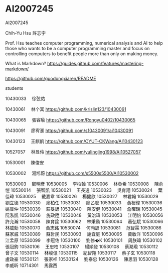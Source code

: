 # AI2007245
AI2007245

Chih-Yu Hsu
許志宇

Prof. Hsu teaches computer programming, numerical analysis and AI to help those who wants to be a computer programming master and focus on controlling computers to benefit people more than only on making money.


What is Markdown? 
https://guides.github.com/features/mastering-markdown/

https://github.com/guodongxiaren/README

students  

10430033　	徐弦佑 

10430061　	林个寓   https://github.com/krislin123/10430061 
 

10430065　	張容瑜   https://github.com/Rongyu0402/10430065


10430091　	廖宥滙 https://github.com/s10430091/ai10430091

10430123　	王麒凱 https://github.com/CYUT-CKWang/AI10430123

10527057　	林昱伶 https://github.com/yulingling1998/AI10527057

10530001　	陳俊安

10530002　	湯旭蔚  https://github.com/s5500s5500/AI10530002

10530003　	鄭明彥
10530005　	李柏翰
10530006　	林奐希
10530008　	陳俞愷
10530014　	張智凱
10530021　	王長遠
10530023　	吳育翔
10530024　	葉佳瑋
10530025　	戴嘉韋
10530026　	楊健歆
10530027　	林君翰
10530029　	劉立德
10530030　	廖柏任
10530031　	廖乙聰
10530033　	黃楒徫
10530036　	姚昱仲
10530039　	莊旻諺
10530040　	陳安健
10530041　	詹曜瑞
10530045　	阮泓凱
10530046　	施政陞
10530048　	黃治瑋
10530053　	江明怡
10530056　	許允瀚
10530058　	陳育詮
10530062　	林秉勳
10530064　	蕭弘斌
10530066　	林威勳
10530070　	黃志銘
10530074　	何昀諺
10530081　	范智霖
10530086　	蘇家威
10530089　	蘇哲民
10530093　	謝宜庭
10530095　	黃敏洋
10530096　	江孟原
10530099　	李冠佑
10530100　	劉修�K
10530101　	周朕暐
10530102　	張冠鈞
10530106　	王忠柏
10530107　	楊順發
10530108　	蔡澔瑜
10530112　	曾子文
10530114　	林峻億
10530115　	紀智翔
10530117　	蔡子玄
10530118　	盧政豪
10530121　	張家祥
10530124　	劉泰忠
10530126　	陳思羽
10530128　	李威昕
10714301　	馬露西
